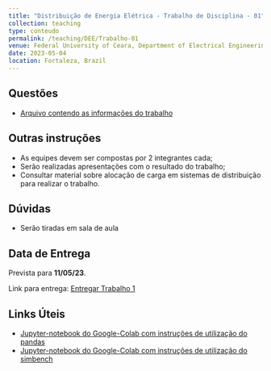 ```yaml
---
title: "Distribuição de Energia Elétrica - Trabalho de Disciplina - 01"
collection: teaching
type: conteudo
permalink: /teaching/DEE/Trabalho-01
venue: Federal University of Ceara, Department of Electrical Engineering
date: 2023-05-04
location: Fortaleza, Brazil
---
```


## Questões
- [Arquivo contendo as informações do trabalho](https://drive.google.com/file/d/1QaxR11V5Ze0Qwu7rRZZgc9_T6Rm8cc6Y/view?usp=share_link)

## Outras instruções
- As equipes devem ser compostas por 2 integrantes cada;
- Serão realizadas apresentações com o resultado do trabalho;
- Consultar material sobre alocação de carga em sistemas de distribuição para realizar o trabalho.

## Dúvidas
- Serão tiradas em sala de aula

## Data de Entrega
Prevista para **11/05/23**.

Link para entrega: [Entregar Trabalho 1](https://forms.gle/XNucpz1SU2MDonQb8)

## Links Úteis
- [Jupyter-notebook do Google-Colab com instruções de utilização do pandas](https://drive.google.com/file/d/1k4QSyiyelzPzaKmUnE3TBMi60gMUmmcf/view?usp=sharing)
- [Jupyter-notebook do Google-Colab com instruções de utilização do simbench](https://colab.research.google.com/drive/17bARCpGtc0R8sRafLlf7zzLIzdPMDlhg?usp=sharing)
